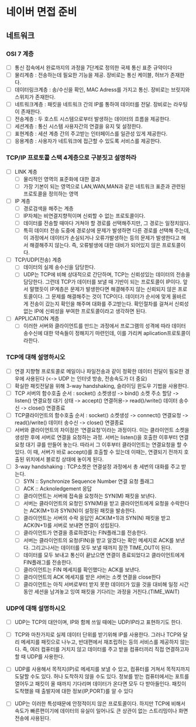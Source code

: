 # 네이버 면접 준비
## 네트워크
### OSI 7 계층
- [ ] 통신 접속에서 완료까지의 과정을 7단계로 정의한 국제 통신 표준 규약이다
- [ ] 물리계층 : 전송하는데 필요한 기능을 제공. 장비로는 통신 케이블, 허브가 존재한다.
- [ ] 데이터링크계층 : 송/수신을 확인, MAC Adress를 가지고 통신. 장비로는 브릿지와 스위치가 존재한다.
- [ ] 네트워크계층 : 패킷을 네트워크 간의 IP를 통하여 데이터를 전달. 장비로는 라우팅이 존재한다.
- [ ] 전송계층 : 두 호스트 시스템으로부터 발생하는 데이터의 흐름을 제공한다.
- [ ] 세션계층 : 통신 시스템 사용자간의 연결을 유지 및 설정한다.
- [ ] 표현계층 : 세션 계층 간의 주고받는 인터페이스를 일관성 있게 제공한다.
- [ ] 응용계층 : 사용자가 네트워크에 접근할 수 있도록 서비스를 제공한다.

### TCP/IP 프로토콜 스택 4계층으로 구분짓고 설명하라
- [ ] LINK 계층
	- [ ] 물리적인 영역의 표준화에 대한 결과
	- [ ] 가장 기본이 되는 영역으로 LAN,WAN,MAN과 같은 네트워크 표준과 관련된 프로토콜을 정의하는 영역
- [ ] IP 계층
	- [ ] 경로검색을 해주는 계층
	- [ ] IP자체는 비연결지향적이며 신뢰할 수 없는 프로토콜이다.
	- [ ] 데이터를 전송할 때마다 거쳐야 할 경로를 선택해주지만, 그 경로는 일정치않다.
	- [ ] 특히 데이터 전송 도중에 경로상에 문제가 발생하면 다른 경로를 선택해 주는데, 이 과정에서 데이터가 손실되거나 오류가발생하는 등의 문제가 발생한다고 해서 해결해주지 않는다. 즉, 오류발생에 대한 대비가 되어있지 않은 프로토콜이다.
- [ ] TCP/UDP(전송) 계층
	- [ ] 데이터의 실제 송수신을 담당한다.
	- [ ] UDP는 TCP에 비해 상대적으로 간단하며, TCP는 신뢰성있는 데이터의 전송을 담당한다. 그런데 TCP가 데이터를 보낼 때 기반이 되는 프로토콜이 IP이다.  앞서 말했듯이 IP계층은 문제가 발생한다면 해결해주지 않는 신뢰되지 않은 프로토콜이다. 그 문제를 해결해주는 것이 TCP이다. 데이터가 순서에 맞게 올바르게 전송이 갔는지 확인을 해주며 대화를 주고받는다. 확인절차를 걸쳐서 신뢰성없는 IP에 신뢰성을 부여한 프로토콜이라고 생각하면 된다.
- [ ] APPLICATION 계층
	- [ ] 이러한 서버와 클라이언트를 만드는 과정에서 프로그램의 성격에 따라 데이터 송수신에 대한 약속들이 정해지기 마련인데, 이를 가리켜 aplication프로토콜이라한다.

### TCP에 대해 설명하시오
- [ ] 연결 지향형 프로토콜로 메일이나 파일전송과 같이 정확한 데이터 전달이 필요한 경우에 사용된다 (<-> UDP 는 인터넷 방송, 전송속도가 더 중요)
- [ ] 확실한 패킷전달을 위해 3-way handshaking, 슬라이딩 윈도우 기법을 사용한다.
- [ ] TCP 서버의 함수호출 순서 : socket() 소켓생성 -> bind() 소켓 주소 할당 -> listen() 연결요청 대기 상태 -> accept() 연결허용-> read()/write() 데이터 송수신 -> close() 연결종료
- [ ] TCP클라이언트의 함수호출 순서 : socket() 소켓생성 -> connect() 연결요청 -> read()/write() 데이터 송수신 -> close() 연결종료
- [ ] 서버와 클라이언트의 차이점은 ‘연결요청’이라는 과정이다. 이는 클라이언트 소켓을 생성한 후에 서버로 연결을 요청하는 과정. 서버는 listen()을 호출한 이후부터 연결요청 대기 큐를 만들어 놓는다. 따라서 그 이후부터 클라이언트는 연결요청을 할 수 있다. 이 때, 서버가 바로 accept()를 호출할 수 있는데 이때는, 연결되기 전까지 호출된 위치에서 블로킹 상태에 놓이게 된다.
- [ ] 3-way handshaking : TCP소켓은 연결설정 과정에서 총 세번의 대화를 주고 받는다.
	- [ ] SYN :: Synchronize Sequence Number 연결 요청 플래그
	- [ ] ACK :: Acknoledgement 응답
	- [ ] 클라이언트는 서버에 접속을 요청하는 SYN(M) 패킷을 보낸다.
	- [ ] 서버는 클라이언트의 요청인 SYN(M)을 받고 클라이언트에게 요청을 수락한다는 ACK(M+1)과 SYN(N)이 설정된 패킷을 발송한다.
	- [ ] 클라이언트는 서버의 수락 응답인 ACK(M+1)과 SYN(N) 패킷을 받고 ACK(N+1)를 서버로 보내면 연결이 성립된다.
	- [ ] 클라이언트가 연결을 종료하겠다는 FIN플래그를 전송한다.
	- [ ] 서버는 클라이언트의 요청(FIN)을 받고 알겠다는 확인 메세지로 ACK를 보낸다. 그리고나서는 데이터를 모두 보낼 때까지 잠깐 TIME_OUT이 된다.
	- [ ] 데이터를 모두 보내고 통신이 끝났으면 연결이 종료되었다고 클라이언트에게 FIN플래그를 전송한다.
	- [ ] 클라이언트는 FIN 메세지를 확인했다는 ACK를 보낸다.
	- [ ] 클라이언트의 ACK 메세지를 받은 서버는 소켓 연결을 close한다
	- [ ] 클라이언트는 아직 서버로부터 받지 못한 데이터가 있을 것을 대비해 일정 시간 동안 세션을 남겨놓고 잉여 패킷을 기다리는 과정을 거친다.(TIME_WAIT)

### UDP에 대해 설명하시오
- [ ] UDP는 TCP의 대안이며, IP와 함께 쓰일 때에는 UDP/IP라고 표현하기도 한다.
- [ ] TCP와 마찬가지로 실제 데이터 단위를 받기위해 IP를 사용한다. 그러나 TCP와 달리 메세지를 패킷으로 나누고, 반대편에서 재조립하는 등의 서비스를 제공하지 않는다. 즉, 여러 컴퓨터를 거치지 않고 데이터를 주고 받을 컴퓨터끼리 직접 연결하고자 할 때 UDP를 사용한다.
- [ ] UDP를 사용해서 목적지(IP)로 메세지를 보낼 수 있고, 컴퓨터를 거쳐서 목적지까지 도달할 수도 있다. 허나 도착하지 않을 수도 있다. 정보를 받는 컴퓨터에서는 포트를 열어두고 패킷이 올 때까지 기다리며 데이터가 온다면 모두 다 받아들인다. 패킷이 도착했을 때 출발지에 대한 정보(IP,PORT)를 알 수 있다
- [ ] UDP는 이러한 특성때문에 안정적이지 않은 프로토콜이다. 하지만 TCP에 비해서 속도가 빠른편이기에 데이터의 유실이 일어나도 큰 상관이 없는 스트리밍이나 화면전송에 사용된다.


